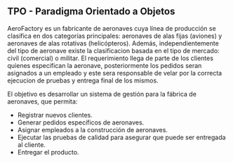 ## TPO - Paradigma Orientado a Objetos

AeroFactory es un fabricante de aeronaves cuya línea de producción se clasifica en dos categorías principales: aeronaves de alas fijas (aviones) y aeronaves de alas rotativas (helicópteros).
Además, independientemente del tipo de aeronave existe la clasificacion basada en el tipo de mercado: civil (comercial) o militar.
El requerimiento llega de parte de los clientes quienes especifican la aeronave, posteriormente los pedidos seran asignados a un empleado y este sera responsable de velar por la correcta ejecucion de pruebas y entrega final de los mismos.

El objetivo es desarrollar un sistema de gestión para la fábrica de aeronaves, que permita:

- Registrar nuevos clientes.
- Generar pedidos específicos de aeronaves.
- Asignar empleados a la construcción de aeronaves.
- Ejecutar las pruebas de calidad para asegurar que puede ser entregada al cliente.
- Entregar el producto.